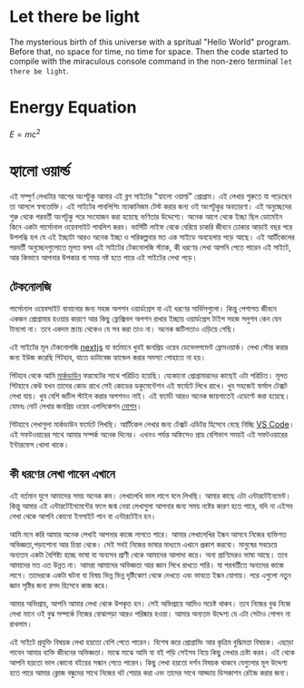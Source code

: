 # Let there be light
The mysterious birth of this universe with a spritual "Hello World" program. Before that, no space for time, no time for space. Then the code started to compile with the miraculous console command in the non-zero terminal `let there be light`.

# Energy Equation 
$E=mc^2$

# হ্যালো ওয়ার্ল্ড

এই সম্পুর্ণ লেখাটার আগের অংশটুকু আমার এই ব্লগ সাইটের "হ্যালো ওয়ার্ল্ড" প্রোগ্রাম। এই লেখার শুরুতে যা পড়েছেন তা আসলে স্বগতোক্তি। এই সাইটের পাবলিশিং ম্যাকানিজম টেস্ট করার জন্য ওই অংশটুকুর অবতারণা। এই অনুচ্ছেদের শুরু থেকে পরবর্তী অংশটুকু পরে সংযোজন করা হয়েছে ভণিতার উদ্দেশ্যে। অনেক আগে থেকে ইচ্ছা ছিল ডোমেইন কিনে একটা পার্সোনাল ওয়েবসাইট পাবলিশ করব। ভার্সিটি লাইফ থেকে বেরিয়ে চাকরি জীবনে ঢোকার আড়াই বছর পরে উপলব্ধি হল যে এই ইচ্ছাটা আরও অনেক ইচ্ছা ও পরিকল্পনার মত এক সাইডে অবহেলায় পড়ে আছে। এই আর্টিকেলের পরবর্তী অনুচ্ছেদগুলোতে মূলত বলব এই সাইটের টেকনোলজি স্ট্যাক, কী ধরণের লেখা আপনি পেতে পারেন এই সাইটে, আর কিভাবে আপনার উপকার বা সময় নষ্ট হতে পারে এই সাইটের লেখা পড়ে। 

## টেকনোলজি 
পার্সোনাল ওয়েবসাইট বানানোর জন্য সহজ অপশন ওয়ার্ডপ্রেস বা এই ধরণের সার্ভিসগুলো। কিন্তু পেশাগত জীবনে একজন প্রোগ্রামার হওয়ার কারণে আর কিছু ফ্লেক্সিবল অপশন রাখার ইচ্ছায় ওয়ার্ডপ্রেস টাইপ সহজ সলুশন কেন যেন টানলো না। তবে একদম স্ক্র্যাচ থেকেও যে সব করা তাও না। অনেক জটিলতাও এড়িয়ে গেছি।

এই সাইটের মূল টেকনোলজি [nextjs](https://nextjs.org/) যা বর্তমানে খুবই জনপ্রিয় ওয়েব ডেভেলপমেন্ট ফ্রেমওয়ার্ক। লেখা স্টোর করার জন্য ইউজ করেছি গিটহাব, যাতে ডাটাবেজ হ্যান্ডেল করার সমস্যা পোহাতে না হয়। 

গিটহাব থেকে আমি [মার্কডাউন](https://en.wikipedia.org/wiki/Markdown) ফরমেটের সাথে পরিচিত হয়েছি। যেকোনো প্রোগ্রামারদের কাছেই এটা পরিচিত। মূলত গিটহাবে কেউ যখন তাদের কোড রাখে সেই কোডের ডকুমেন্টেশন এই ফর্মেটে লিখে রাখে। খুব সহজেই ফর্মাল টেক্সট লেখা যায়। খুব বেশি জটিল স্টাইল করার অপশনও নাই। এই ফর্মেট আরও অনেক জায়গাতেই এডোপ্ট করা হয়েছে। যেমনঃ নোট লেখার জনপ্রিয় ওয়েব এপলিকেশন [নোশন](https://www.notion.so/)।

গিটহাবে লেখাগুলা মার্কডাউন ফর্মেটে লিখছি। আর্টিকেল লেখার জন্য টেক্সট এডিটর হিসেবে বেছে নিচ্ছি [VS Code](https://en.wikipedia.org/wiki/Visual_Studio_Code)। এই সফটওয়ারের সাথে আমার সম্পর্ক অনেক দিনের। এখনও পর্যন্ত অফিসেও প্রায় বেশিভাগ সময়ই এই সফটওয়ারের ইন্টারফেস খোলা থাকে। 

## কী ধরণের লেখা পাবেন এখানে

এই বর্তমান যুগে আমাদের সময় অনেক কম। লেখালেখি ভাল লাগে বলে লিখছি। আমার কাছে এটা এন্টারটেইনমেন্ট। কিন্তু আমার এই এন্টারটেইনমেন্টের ফলে জন্ম নেয়া লেখাগুলা আপনার জন্য সময় নষ্টের কারণ হতে পারে, যদি না এইসব লেখা থেকে আপনি কোনো ইনসাইট পান বা এন্টারটেইন হন। 

আমি মনে করি আমার অনেক লেখাই আপনার কাজে লাগতে পারে। আমার লেখালেখির ইন্ধন আসবে নিজের ব্যক্তিগত অভিজ্ঞতা,পড়াশোনা আর চিন্তা থেকে। সেই সবই নিজের ভাষার মাধ্যমে এখানে প্রকাশ করবো। মানুষের সবচেয়ে অন্যতম একটা বৈশিষ্ট্য হচ্ছে ভাষা যা অন্যসব প্রাণী থেকে আমাদের আলাদা করে। অন্য প্রাণিদেরও ভাষা আছে। তবে আমাদের মত এত উন্নত না। আমরা আমাদের অভিজ্ঞতা আর জ্ঞান লিখে রাখতে পারি। যা পরবর্তীতে অন্যদের কাজে লাগে। তাদেরকে একটা ঘটনা বা বিষয় ভিন্ন ভিন্ন দৃষ্টিকোণ থেকে দেখতে এবং ভাবতে ইন্ধন যোগায়। পরে এগুলো নতুন জ্ঞান সৃষ্টির জন্য রসদ হিসেবে কাজ করে। 

আমার অভিপ্রায়, আপনি আমার লেখা থেকে উপকৃত হন। সেই অভিপ্রায়ে আমিও সচেষ্ট থাকব। তবে নিজের বুঝ নিজে লেখা মানে ওই বুঝ সম্পর্কে নিজের বোঝাপড়া আরও পরিষ্কার হওয়া। আমার অন্যতম উদ্দেশ্য যে এটা সেটাও গোপন না রাখলাম। 

এই সাইটে প্রযুক্তি বিষয়ক লেখা হয়তো বেশি পেতে পারেন। বিশেষ করে প্রোগ্রামিং আর কৃত্রিম বুদ্ধিমত্তা বিষয়ক। এছাড়া পাবেন আমার ব্যক্তি জীবনের অভিজ্ঞতা। মাঝে মাঝে আমি যা বই পড়ি সেইসব নিয়ে কিছু লেখার চেষ্টা করব। এই থেকে আপনি হয়তো ভাল কোনো বইয়ের সন্ধান পেতে পারেন। কিছু লেখা হয়তো দর্শন বিষয়ক থাকবে যেগুলোর মূল উদ্দেশ্য হতে পারে আমার ক্লোজ বন্ধুদের সাথে নিজের থট শেয়ার করা এবং তাদের সাথে আড্ডায় ডিসকাশন রেইজ করার জন্য।

<!-- [test, philosophy, language] -->